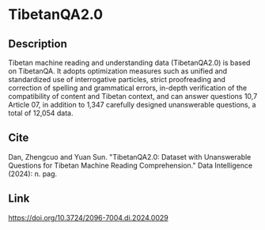 # TibetanQA2.0
## Description
Tibetan machine reading and understanding data (TibetanQA2.0) is based on TibetanQA. It adopts optimization measures such as unified and standardized use of interrogative particles, strict proofreading and correction of spelling and grammatical errors, in-depth verification of the compatibility of content and Tibetan context, and can answer questions 10,7 Article 07, in addition to 1,347 carefully designed unanswerable questions, a total of 12,054 data.
## Cite 
Dan, Zhengcuo and Yuan Sun. "TibetanQA2.0: Dataset with Unanswerable Questions for Tibetan Machine Reading Comprehension." Data Intelligence (2024): n. pag.
## Link
https://doi.org/10.3724/2096-7004.di.2024.0029
